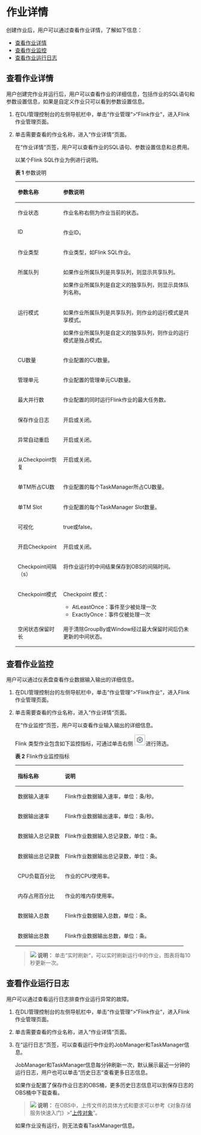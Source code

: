 # 作业详情<a name="dli_01_0462"></a>

创建作业后，用户可以通过查看作业详情，了解如下信息：

-   [查看作业详情](#section18786181516319)
-   [查看作业监控](#section93781115103311)
-   [查看作业运行日志](#section91816183316)

## 查看作业详情<a name="section18786181516319"></a>

用户创建完作业并运行后，用户可以查看作业的详细信息，包括作业的SQL语句和参数设置信息，如果是自定义作业只可以看到参数设置信息。

1.  在DLI管理控制台的左侧导航栏中，单击“作业管理“\>“Flink作业“，进入Flink作业管理页面。
2.  单击需要查看的作业名称，进入“作业详情“页面。

    在“作业详情“页签，用户可以查看作业的SQL语句、参数设置信息和总费用。

    以某个Flink SQL作业为例进行说明。

    **表 1**  参数说明

    <a name="table134266557103"></a>
    <table><thead align="left"><tr id="row9427155161016"><th class="cellrowborder" valign="top" width="25.3%" id="mcps1.2.3.1.1"><p id="p242719550104"><a name="p242719550104"></a><a name="p242719550104"></a>参数名称</p>
    </th>
    <th class="cellrowborder" valign="top" width="74.7%" id="mcps1.2.3.1.2"><p id="p18427755181018"><a name="p18427755181018"></a><a name="p18427755181018"></a>参数说明</p>
    </th>
    </tr>
    </thead>
    <tbody><tr id="row13348135518010"><td class="cellrowborder" valign="top" width="25.3%" headers="mcps1.2.3.1.1 "><p id="p19284133351213"><a name="p19284133351213"></a><a name="p19284133351213"></a>作业状态</p>
    </td>
    <td class="cellrowborder" valign="top" width="74.7%" headers="mcps1.2.3.1.2 "><p id="p32841833181213"><a name="p32841833181213"></a><a name="p32841833181213"></a>作业名称右侧为作业当前的状态。</p>
    </td>
    </tr>
    <tr id="row49896498173"><td class="cellrowborder" valign="top" width="25.3%" headers="mcps1.2.3.1.1 "><p id="p34571726172514"><a name="p34571726172514"></a><a name="p34571726172514"></a>ID</p>
    </td>
    <td class="cellrowborder" valign="top" width="74.7%" headers="mcps1.2.3.1.2 "><p id="p74576268254"><a name="p74576268254"></a><a name="p74576268254"></a>作业ID。</p>
    </td>
    </tr>
    <tr id="row619451745920"><td class="cellrowborder" valign="top" width="25.3%" headers="mcps1.2.3.1.1 "><p id="p1099014497177"><a name="p1099014497177"></a><a name="p1099014497177"></a>作业类型</p>
    </td>
    <td class="cellrowborder" valign="top" width="74.7%" headers="mcps1.2.3.1.2 "><p id="p1699004916175"><a name="p1699004916175"></a><a name="p1699004916175"></a>作业类型，如Flink SQL作业。</p>
    </td>
    </tr>
    <tr id="row124561026152515"><td class="cellrowborder" valign="top" width="25.3%" headers="mcps1.2.3.1.1 "><p id="p13284183351211"><a name="p13284183351211"></a><a name="p13284183351211"></a>所属队列</p>
    </td>
    <td class="cellrowborder" valign="top" width="74.7%" headers="mcps1.2.3.1.2 "><p id="p576522893316"><a name="p576522893316"></a><a name="p576522893316"></a>如果作业所属队列是共享队列，则显示共享队列。</p>
    <p id="p88601346"><a name="p88601346"></a><a name="p88601346"></a>如果作业所属队列是自定义的独享队列，则显示具体队列名称。</p>
    </td>
    </tr>
    <tr id="row1328315336123"><td class="cellrowborder" valign="top" width="25.3%" headers="mcps1.2.3.1.1 "><p id="p1928473331214"><a name="p1928473331214"></a><a name="p1928473331214"></a>运行模式</p>
    </td>
    <td class="cellrowborder" valign="top" width="74.7%" headers="mcps1.2.3.1.2 "><p id="p1372416127263"><a name="p1372416127263"></a><a name="p1372416127263"></a>如果作业所属队列是共享队列，则作业的运行模式是共享模式。</p>
    <p id="p19135181632711"><a name="p19135181632711"></a><a name="p19135181632711"></a>如果作业所属队列是自定义的独享队列，则作业的运行模式是独占模式。</p>
    </td>
    </tr>
    <tr id="row1028453301219"><td class="cellrowborder" valign="top" width="25.3%" headers="mcps1.2.3.1.1 "><p id="p14271155141012"><a name="p14271155141012"></a><a name="p14271155141012"></a>CU数量</p>
    </td>
    <td class="cellrowborder" valign="top" width="74.7%" headers="mcps1.2.3.1.2 "><p id="p54271355201015"><a name="p54271355201015"></a><a name="p54271355201015"></a>作业配置的CU数量。</p>
    </td>
    </tr>
    <tr id="row528418336121"><td class="cellrowborder" valign="top" width="25.3%" headers="mcps1.2.3.1.1 "><p id="p332434717599"><a name="p332434717599"></a><a name="p332434717599"></a>管理单元</p>
    </td>
    <td class="cellrowborder" valign="top" width="74.7%" headers="mcps1.2.3.1.2 "><p id="p10322847185917"><a name="p10322847185917"></a><a name="p10322847185917"></a>作业配置的管理单元CU数量。</p>
    </td>
    </tr>
    <tr id="row12427185512105"><td class="cellrowborder" valign="top" width="25.3%" headers="mcps1.2.3.1.1 "><p id="p1167413518189"><a name="p1167413518189"></a><a name="p1167413518189"></a>最大并行数</p>
    </td>
    <td class="cellrowborder" valign="top" width="74.7%" headers="mcps1.2.3.1.2 "><p id="p6156175975313"><a name="p6156175975313"></a><a name="p6156175975313"></a>作业配置的同时运行Flink作业的最大任务数。</p>
    </td>
    </tr>
    <tr id="row6673103521816"><td class="cellrowborder" valign="top" width="25.3%" headers="mcps1.2.3.1.1 "><p id="p13327451192616"><a name="p13327451192616"></a><a name="p13327451192616"></a>保存作业日志</p>
    </td>
    <td class="cellrowborder" valign="top" width="74.7%" headers="mcps1.2.3.1.2 "><p id="p1732765117262"><a name="p1732765117262"></a><a name="p1732765117262"></a>开启或关闭。</p>
    </td>
    </tr>
    <tr id="row11206165011514"><td class="cellrowborder" valign="top" width="25.3%" headers="mcps1.2.3.1.1 "><p id="p14177711113211"><a name="p14177711113211"></a><a name="p14177711113211"></a>异常自动重启</p>
    </td>
    <td class="cellrowborder" valign="top" width="74.7%" headers="mcps1.2.3.1.2 "><p id="p7178161114329"><a name="p7178161114329"></a><a name="p7178161114329"></a>开启或关闭。</p>
    </td>
    </tr>
    <tr id="row94272553105"><td class="cellrowborder" valign="top" width="25.3%" headers="mcps1.2.3.1.1 "><p id="p1015311472158"><a name="p1015311472158"></a><a name="p1015311472158"></a>从Checkpoint恢复</p>
    </td>
    <td class="cellrowborder" valign="top" width="74.7%" headers="mcps1.2.3.1.2 "><p id="p1242725541013"><a name="p1242725541013"></a><a name="p1242725541013"></a>开启或关闭。</p>
    </td>
    </tr>
    <tr id="row47911726476"><td class="cellrowborder" valign="top" width="25.3%" headers="mcps1.2.3.1.1 "><p id="p4791226675"><a name="p4791226675"></a><a name="p4791226675"></a>单TM所占CU数</p>
    </td>
    <td class="cellrowborder" valign="top" width="74.7%" headers="mcps1.2.3.1.2 "><p id="p8791142610710"><a name="p8791142610710"></a><a name="p8791142610710"></a>作业配置的每个TaskManager所占CU数量。</p>
    </td>
    </tr>
    <tr id="row879117261674"><td class="cellrowborder" valign="top" width="25.3%" headers="mcps1.2.3.1.1 "><p id="p1083413454715"><a name="p1083413454715"></a><a name="p1083413454715"></a>单TM Slot</p>
    </td>
    <td class="cellrowborder" valign="top" width="74.7%" headers="mcps1.2.3.1.2 "><p id="p179212620711"><a name="p179212620711"></a><a name="p179212620711"></a>作业配置的每个TaskManager Slot数量。</p>
    </td>
    </tr>
    <tr id="row1836314531972"><td class="cellrowborder" valign="top" width="25.3%" headers="mcps1.2.3.1.1 "><p id="p12363135316716"><a name="p12363135316716"></a><a name="p12363135316716"></a>可视化</p>
    </td>
    <td class="cellrowborder" valign="top" width="74.7%" headers="mcps1.2.3.1.2 "><p id="p53639531379"><a name="p53639531379"></a><a name="p53639531379"></a>true或false。</p>
    </td>
    </tr>
    <tr id="row43634532713"><td class="cellrowborder" valign="top" width="25.3%" headers="mcps1.2.3.1.1 "><p id="p1363205311717"><a name="p1363205311717"></a><a name="p1363205311717"></a>开启Checkpoint</p>
    </td>
    <td class="cellrowborder" valign="top" width="74.7%" headers="mcps1.2.3.1.2 "><p id="p136320531675"><a name="p136320531675"></a><a name="p136320531675"></a>开启或关闭。</p>
    </td>
    </tr>
    <tr id="row942885511015"><td class="cellrowborder" valign="top" width="25.3%" headers="mcps1.2.3.1.1 "><p id="p1242817552100"><a name="p1242817552100"></a><a name="p1242817552100"></a>Checkpoint间隔（s）</p>
    </td>
    <td class="cellrowborder" valign="top" width="74.7%" headers="mcps1.2.3.1.2 "><p id="p1428115513109"><a name="p1428115513109"></a><a name="p1428115513109"></a>将作业运行的中间结果保存到OBS的间隔时间。</p>
    </td>
    </tr>
    <tr id="row20428165531017"><td class="cellrowborder" valign="top" width="25.3%" headers="mcps1.2.3.1.1 "><p id="p194284559109"><a name="p194284559109"></a><a name="p194284559109"></a>Checkpoint模式</p>
    </td>
    <td class="cellrowborder" valign="top" width="74.7%" headers="mcps1.2.3.1.2 "><p id="p9279173651910"><a name="p9279173651910"></a><a name="p9279173651910"></a>Checkpoint 模式：</p>
    <a name="ul7279123621911"></a><a name="ul7279123621911"></a><ul id="ul7279123621911"><li>AtLeastOnce：事件至少被处理一次</li><li>ExactlyOnce：事件仅被处理一次</li></ul>
    </td>
    </tr>
    <tr id="row17842202617373"><td class="cellrowborder" valign="top" width="25.3%" headers="mcps1.2.3.1.1 "><p id="p2319751285"><a name="p2319751285"></a><a name="p2319751285"></a>空闲状态保留时长</p>
    </td>
    <td class="cellrowborder" valign="top" width="74.7%" headers="mcps1.2.3.1.2 "><p id="p153193511082"><a name="p153193511082"></a><a name="p153193511082"></a>用于清除GroupBy或Window经过最大保留时间后仍未更新的中间状态。</p>
    </td>
    </tr>
    </tbody>
    </table>


## 查看作业监控<a name="section93781115103311"></a>

用户可以通过仪表盘查看作业数据输入输出的详细信息。

1.  在DLI管理控制台的左侧导航栏中，单击“作业管理“\>“Flink作业“，进入Flink作业管理页面。
2.  单击需要查看的作业名称，进入“作业详情“页面。

    在“作业监控“页签，用户可以查看作业输入输出的详细信息。

    Flink 类型作业包含如下监控指标，可通过单击右侧![](figures/zh-cn_image_0237222158.png)进行筛选。

    **表 2**  Flink作业监控指标

    <a name="table5145123113817"></a>
    <table><thead align="left"><tr id="row1015823120383"><th class="cellrowborder" valign="top" width="28.000000000000004%" id="mcps1.2.3.1.1"><p id="p1716513312385"><a name="p1716513312385"></a><a name="p1716513312385"></a>指标名称</p>
    </th>
    <th class="cellrowborder" valign="top" width="72%" id="mcps1.2.3.1.2"><p id="p71705312382"><a name="p71705312382"></a><a name="p71705312382"></a>说明</p>
    </th>
    </tr>
    </thead>
    <tbody><tr id="row1017713123816"><td class="cellrowborder" valign="top" width="28.000000000000004%" headers="mcps1.2.3.1.1 "><p id="p181351419103913"><a name="p181351419103913"></a><a name="p181351419103913"></a>数据输入速率</p>
    </td>
    <td class="cellrowborder" valign="top" width="72%" headers="mcps1.2.3.1.2 "><p id="p2014531963919"><a name="p2014531963919"></a><a name="p2014531963919"></a>Flink作业数据输入速率，单位：条/秒。</p>
    </td>
    </tr>
    <tr id="row5513169938"><td class="cellrowborder" valign="top" width="28.000000000000004%" headers="mcps1.2.3.1.1 "><p id="p6903183316"><a name="p6903183316"></a><a name="p6903183316"></a>数据输出速率</p>
    </td>
    <td class="cellrowborder" valign="top" width="72%" headers="mcps1.2.3.1.2 "><p id="p59016180318"><a name="p59016180318"></a><a name="p59016180318"></a>Flink作业数据输出速率，单位：条/秒。</p>
    </td>
    </tr>
    <tr id="row4187163173819"><td class="cellrowborder" valign="top" width="28.000000000000004%" headers="mcps1.2.3.1.1 "><p id="p3192113133817"><a name="p3192113133817"></a><a name="p3192113133817"></a>数据输入总记录数</p>
    </td>
    <td class="cellrowborder" valign="top" width="72%" headers="mcps1.2.3.1.2 "><p id="p819714311388"><a name="p819714311388"></a><a name="p819714311388"></a>Flink作业数据输入总记录数，单位：条。</p>
    </td>
    </tr>
    <tr id="row98391434835"><td class="cellrowborder" valign="top" width="28.000000000000004%" headers="mcps1.2.3.1.1 "><p id="p650435515382"><a name="p650435515382"></a><a name="p650435515382"></a>数据输出总记录数</p>
    </td>
    <td class="cellrowborder" valign="top" width="72%" headers="mcps1.2.3.1.2 "><p id="p7504105519382"><a name="p7504105519382"></a><a name="p7504105519382"></a>Flink作业数据输出总记录数，单位：条。</p>
    </td>
    </tr>
    <tr id="row91712112331"><td class="cellrowborder" valign="top" width="28.000000000000004%" headers="mcps1.2.3.1.1 "><p id="p1971961912331"><a name="p1971961912331"></a><a name="p1971961912331"></a>CPU负载百分比</p>
    </td>
    <td class="cellrowborder" valign="top" width="72%" headers="mcps1.2.3.1.2 "><p id="p217211113312"><a name="p217211113312"></a><a name="p217211113312"></a>作业的CPU使用率。</p>
    </td>
    </tr>
    <tr id="row125551313163310"><td class="cellrowborder" valign="top" width="28.000000000000004%" headers="mcps1.2.3.1.1 "><p id="p1537112593320"><a name="p1537112593320"></a><a name="p1537112593320"></a>内存占用百分比</p>
    </td>
    <td class="cellrowborder" valign="top" width="72%" headers="mcps1.2.3.1.2 "><p id="p855631319331"><a name="p855631319331"></a><a name="p855631319331"></a>作业的堆内存使用率。</p>
    </td>
    </tr>
    <tr id="row69415114175"><td class="cellrowborder" valign="top" width="28.000000000000004%" headers="mcps1.2.3.1.1 "><p id="p194214115177"><a name="p194214115177"></a><a name="p194214115177"></a>数据输入总数</p>
    </td>
    <td class="cellrowborder" valign="top" width="72%" headers="mcps1.2.3.1.2 "><p id="p196810233178"><a name="p196810233178"></a><a name="p196810233178"></a>Flink作业数据输入总数，单位：条。</p>
    </td>
    </tr>
    <tr id="row179421710177"><td class="cellrowborder" valign="top" width="28.000000000000004%" headers="mcps1.2.3.1.1 "><p id="p2942101151711"><a name="p2942101151711"></a><a name="p2942101151711"></a>数据输出总数</p>
    </td>
    <td class="cellrowborder" valign="top" width="72%" headers="mcps1.2.3.1.2 "><p id="p496832319174"><a name="p496832319174"></a><a name="p496832319174"></a>Flink作业数据输出总数，单位：条。</p>
    </td>
    </tr>
    </tbody>
    </table>

    >![](public_sys-resources/icon-note.gif) **说明：** 
    >单击“实时刷新“，可以实时刷新运行中的作业，图表将每10秒更新一次。


## 查看作业运行日志<a name="section91816183316"></a>

用户可以通过查看运行日志排查作业运行异常的故障。

1.  在DLI管理控制台的左侧导航栏中，单击“作业管理“\>“Flink作业“，进入Flink作业管理页面。
2.  单击需要查看的作业名称，进入“作业详情“页面。
3.  在“运行日志“页签，可以查看运行中作业的JobManager和TaskManager信息。

    JobManager和TaskManager信息每分钟刷新一次，默认展示最近一分钟的运行日志，用户也可以单击“历史日志“查看更多日志信息。

    如果作业配置了保存作业日志的OBS桶，更多历史日志信息可以到保存日志的OBS桶中下载查看。

    >![](public_sys-resources/icon-note.gif) **说明：** 
    >在OBS中，上传文件的具体方式和要求可以参考《对象存储服务快速入门》\>“[上传对象](https://support.huaweicloud.com/qs-obs/obs_qs_0008.html)”。

    如果作业没有运行，则无法查看TaskManager信息。


